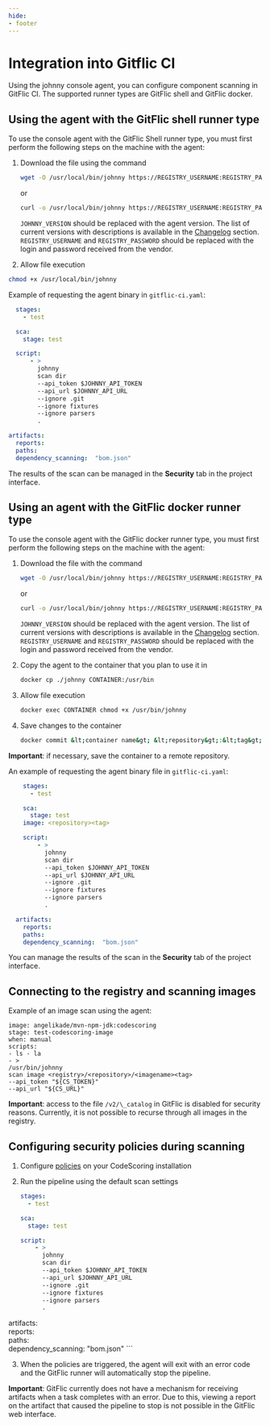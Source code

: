 ```yaml
---
hide:
- footer
---
```


# Integration into Gitflic CI

Using the johnny console agent, you can configure component scanning in GitFlic CI. The supported runner types are GitFlic shell and GitFlic docker.

## Using the agent with the GitFlic shell runner type

To use the console agent with the GitFlic Shell runner type, you must first perform the following steps on the machine with the agent:

1. Download the file using the command
    ```bash
    wget -O /usr/local/bin/johnny https://REGISTRY_USERNAME:REGISTRY_PASSWORD@registry-one.codescoring.ru/repository/files/codescoring/johnny-depp/JOHNNY_VERSION/johnny-linux-amd64-JOHNNY_VERSION
    ```
    or
    ```bash
    curl -o /usr/local/bin/johnny https://REGISTRY_USERNAME:REGISTRY_PASSWORD@registry-one.codescoring.ru/repository/files/codescoring/johnny-depp/JOHNNY_VERSION/johnny-linux-amd64-JOHNNY_VERSION
    ```

    `JOHNNY_VERSION` should be replaced with the agent version. The list of current versions with descriptions is available in the [Changelog](/changelog/johnny-changelog.en) section. `REGISTRY_USERNAME` and `REGISTRY_PASSWORD` should be replaced with the login and password received from the vendor.

2. Allow file execution

```bash
chmod +x /usr/local/bin/johnny
```

Example of requesting the agent binary in `gitflic-ci.yaml`:

  ```yaml
    stages:
      - test

    sca:
      stage: test

    script:
        - >
          johnny
          scan dir
          --api_token $JOHNNY_API_TOKEN
          --api_url $JOHNNY_API_URL
          --ignore .git
          --ignore fixtures
          --ignore parsers
          .

  artifacts:  
    reports:  
    paths:  
    dependency_scanning:  "bom.json"
  ```

The results of the scan can be managed in the **Security** tab in the project interface.

## Using an agent with the GitFlic docker runner type

To use the console agent with the GitFlic docker runner type, you must first perform the following steps on the machine with the agent:

1. Download the file with the command

    ```bash
    wget -O /usr/local/bin/johnny https://REGISTRY_USERNAME:REGISTRY_PASSWORD@registry-one.codescoring.ru/repository/files/codescoring/johnny-depp/JOHNNY_VERSION/johnny-linux-amd64-JOHNNY_VERSION
    ```
    or
    ```bash
    curl -o /usr/local/bin/johnny https://REGISTRY_USERNAME:REGISTRY_PASSWORD@registry-one.codescoring.ru/repository/files/codescoring/johnny-depp/JOHNNY_VERSION/johnny-linux-amd64-JOHNNY_VERSION
    ```

    `JOHNNY_VERSION` should be replaced with the agent version. The list of current versions with descriptions is available in the [Changelog](/changelog/johnny-changelog.en) section. `REGISTRY_USERNAME` and `REGISTRY_PASSWORD` should be replaced with the login and password received from the vendor.

2. Copy the agent to the container that you plan to use it in

    ```bash
    docker cp ./johnny CONTAINER:/usr/bin
    ```

3. Allow file execution

    ```bash
    docker exec CONTAINER chmod +x /usr/bin/johnny
    ```

4. Save changes to the container

    ```bash
    docker commit &lt;container name&gt; &lt;repository&gt;:&lt;tag&gt;
    ```

**Important**: if necessary, save the container to a remote repository.

An example of requesting the agent binary file in `gitflic-ci.yaml`: 

```yaml
    stages:
      - test

    sca:
      stage: test 
    image: <repository><tag>  

    script:
        - >
          johnny
          scan dir
          --api_token $JOHNNY_API_TOKEN
          --api_url $JOHNNY_API_URL
          --ignore .git
          --ignore fixtures
          --ignore parsers
          .

  artifacts:  
    reports:  
    paths:  
    dependency_scanning:  "bom.json"
```

You can manage the results of the scan in the **Security** tab of the project interface.

## Connecting to the registry and scanning images

Example of an image scan using the agent:

```
image: angelikade/mvn-npm-jdk:codescoring  
stage: test-codescoring-image  
when: manual  
scripts:  
- ls - la  
- >  
/usr/bin/johnny  
scan image <registry>/<repository>/<imagename><tag>  
--api_token "${CS_TOKEN}"  
--api_url "${CS_URL}"
```

**Important**: access to the file `/v2/\_catalog` in GitFlic is disabled for security reasons. Currently, it is not possible to recurse through all images in the registry.

## Configuring security policies during scanning

1. Configure [policies](/on-premise/how-to/policies.en) on your CodeScoring installation

2. Run the pipeline using the default scan settings

    ```yaml
    stages:
      - test

    sca:
      stage: test

    script:
        - >
          johnny
          scan dir
          --api_token $JOHNNY_API_TOKEN
          --api_url $JOHNNY_API_URL
          --ignore .git
          --ignore fixtures
          --ignore parsers
          .

  artifacts:  
    reports:  
    paths:  
    dependency_scanning:  "bom.json"
    ```

3. When the policies are triggered, the agent will exit with an error code and the GitFlic runner will automatically stop the pipeline.

**Important**: GitFlic currently does not have a mechanism for receiving artifacts when a task completes with an error. Due to this, viewing a report on the artifact that caused the pipeline to stop is not possible in the GitFlic web interface.
